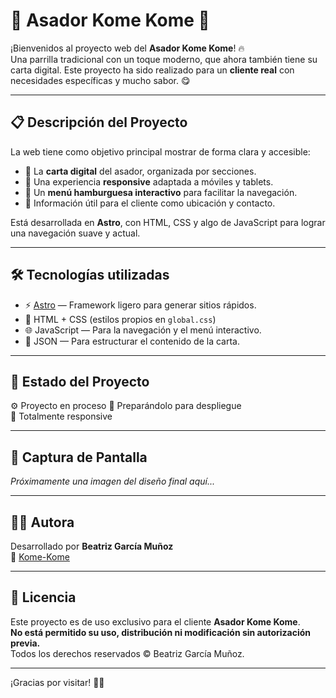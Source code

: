 # 🍗 Asador Kome Kome 🍔

¡Bienvenidos al proyecto web del **Asador Kome Kome**! 🔥  
Una parrilla tradicional con un toque moderno, que ahora también tiene su carta digital. Este proyecto ha sido realizado para un **cliente real** con necesidades específicas y mucho sabor. 😋

---

## 📋 Descripción del Proyecto

La web tiene como objetivo principal mostrar de forma clara y accesible:

- 📝 La **carta digital** del asador, organizada por secciones.
- 📱 Una experiencia **responsive** adaptada a móviles y tablets.
- 🍔 Un **menú hamburguesa interactivo** para facilitar la navegación.
- 📍 Información útil para el cliente como ubicación y contacto.

Está desarrollada en **Astro**, con HTML, CSS y algo de JavaScript para lograr una navegación suave y actual.

---

## 🛠️ Tecnologías utilizadas

- ⚡️ [Astro](https://astro.build/) — Framework ligero para generar sitios rápidos.
- 🎨 HTML + CSS (estilos propios en `global.css`)
- 🌐 JavaScript — Para la navegación y el menú interactivo.
- 📁 JSON — Para estructurar el contenido de la carta.

---

## 🧪 Estado del Proyecto

⚙️ Proyecto en proceso
🚀 Preparándolo para despliegue  
📱 Totalmente responsive

---

## 📸 Captura de Pantalla

*Próximamente una imagen del diseño final aquí...*

---

## 👩‍💻 Autora

Desarrollado por **Beatriz García Muñoz**  
🔗 [Kome-Kome](https://github.com/beatrizgmdevux/web-kome.git)

---

## 📄 Licencia

Este proyecto es de uso exclusivo para el cliente **Asador Kome Kome**.  
**No está permitido su uso, distribución ni modificación sin autorización previa.**  
Todos los derechos reservados © Beatriz García Muñoz.

---

¡Gracias por visitar!  👋🏼
